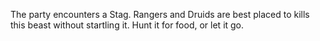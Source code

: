 The party encounters a Stag.
Rangers and Druids are best placed to kills this beast without startling it.
Hunt it for food, or let it go.